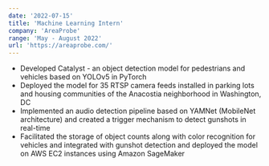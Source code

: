 ```yaml
---
date: '2022-07-15'
title: 'Machine Learning Intern'
company: 'AreaProbe'
range: 'May - August 2022'
url: 'https://areaprobe.com/'
---
```


- Developed Catalyst - an object detection model for pedestrians and vehicles based on YOLOv5 in PyTorch
- Deployed the model for 35 RTSP camera feeds installed in parking lots and housing communities of the Anacostia neighborhood in Washington, DC
- Implemented an audio detection pipeline based on YAMNet (MobileNet architecture) and created a trigger mechanism to detect gunshots in real-time
- Facilitated the storage of object counts along with color recognition for vehicles and integrated with gunshot detection and deployed the model on AWS EC2 instances using Amazon SageMaker

